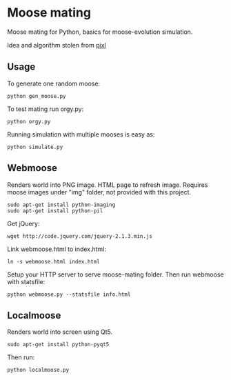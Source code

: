 # Moose mating

Moose mating for Python, basics for moose-evolution simulation.

Idea and algorithm stolen from [pixl](https://github.com/rec0de/pixl)

## Usage

To generate one random moose:

    python gen_moose.py

To test mating run orgy.py:

    python orgy.py

Running simulation with multiple mooses is easy as:

    python simulate.py


## Webmoose

Renders world into PNG image. HTML page to refresh image.
Requires moose images under "img" folder, not provided with this project.

    sudo apt-get install python-imaging
    sudo apt-get install python-pil

Get jQuery:

    wget http://code.jquery.com/jquery-2.1.3.min.js

Link webmoose.html to index.html:

    ln -s webmoose.html index.html

Setup your HTTP server to serve moose-mating folder.
Then run webmoose with statsfile:

    python webmoose.py --statsfile info.html


## Localmoose

Renders world into screen using Qt5.

    sudo apt-get install python-pyqt5

Then run:

    python localmoose.py
